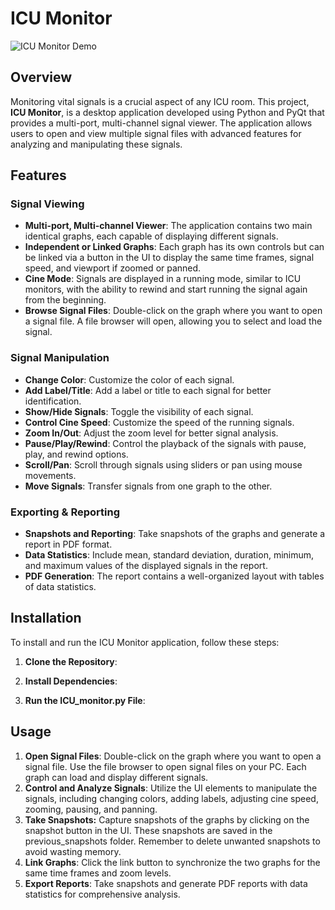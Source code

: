 # ICU Monitor
![ICU Monitor Demo](https://drive.google.com/file/d/1Q4op9ljVQwKC4mgPClaRJsFqL9Dmd8iI/view?usp=sharing)

## Overview
Monitoring vital signals is a crucial aspect of any ICU room. This project, **ICU Monitor**, is a desktop application developed using Python and PyQt that provides a multi-port, multi-channel signal viewer. The application allows users to open and view multiple signal files with advanced features for analyzing and manipulating these signals.

## Features
### Signal Viewing
- **Multi-port, Multi-channel Viewer**: The application contains two main identical graphs, each capable of displaying different signals.
- **Independent or Linked Graphs**: Each graph has its own controls but can be linked via a button in the UI to display the same time frames, signal speed, and viewport if zoomed or panned.
- **Cine Mode**: Signals are displayed in a running mode, similar to ICU monitors, with the ability to rewind and start running the signal again from the beginning.
- **Browse Signal Files**: Double-click on the graph where you want to open a signal file. A file browser will open, allowing you to select and load the signal.

### Signal Manipulation
- **Change Color**: Customize the color of each signal.
- **Add Label/Title**: Add a label or title to each signal for better identification.
- **Show/Hide Signals**: Toggle the visibility of each signal.
- **Control Cine Speed**: Customize the speed of the running signals.
- **Zoom In/Out**: Adjust the zoom level for better signal analysis.
- **Pause/Play/Rewind**: Control the playback of the signals with pause, play, and rewind options.
- **Scroll/Pan**: Scroll through signals using sliders or pan using mouse movements.
- **Move Signals**: Transfer signals from one graph to the other.

### Exporting & Reporting
- **Snapshots and Reporting**: Take snapshots of the graphs and generate a report in PDF format.
- **Data Statistics**: Include mean, standard deviation, duration, minimum, and maximum values of the displayed signals in the report.
- **PDF Generation**: The report contains a well-organized layout with tables of data statistics.

## Installation
To install and run the ICU Monitor application, follow these steps:

1. **Clone the Repository**:

2. **Install Dependencies**:

3. **Run the ICU_monitor.py File**:

## Usage
1. **Open Signal Files**: Double-click on the graph where you want to open a signal file. Use the file browser to open signal files on your PC. Each graph can load and display different signals.
2. **Control and Analyze Signals**: Utilize the UI elements to manipulate the signals, including changing colors, adding labels, adjusting cine speed, zooming, pausing, and panning.
3. **Take Snapshots:** Capture snapshots of the graphs by clicking on the snapshot button in the UI. These snapshots are saved in the previous_snapshots folder. Remember to delete unwanted snapshots to avoid wasting memory.
4. **Link Graphs**: Click the link button to synchronize the two graphs for the same time frames and zoom levels.
5. **Export Reports**: Take snapshots and generate PDF reports with data statistics for comprehensive analysis.
